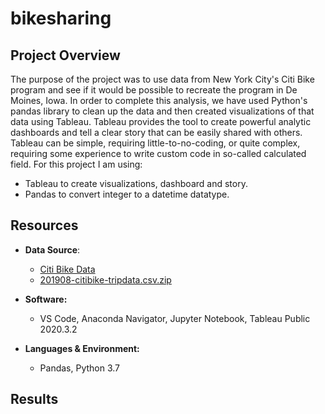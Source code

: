 # bikesharing

## Project Overview
The purpose of the project was to use data from New York City's Citi Bike program and see if it would be possible to recreate the program in De Moines, Iowa. In order to complete this analysis, we have used Python's pandas library to clean up the data and then created visualizations of that data using Tableau. Tableau provides the tool to create powerful analytic dashboards and tell a clear story that can be easily shared with others. Tableau can be simple, requiring little-to-no-coding, or quite complex, requiring some experience to write custom code in so-called calculated field. For this project I am using:

- Tableau to create visualizations, dashboard and story.
- Pandas to convert integer to a datetime datatype.


## Resources
 - **Data Source**: 
   - [Citi Bike Data](https://ride.citibikenyc.com/system-data)
   - [201908-citibike-tripdata.csv.zip](https://s3.amazonaws.com/tripdata/index.html/201908-citibike-tripdata.csv.zip)

 - **Software:**

   - VS Code, Anaconda Navigator, Jupyter Notebook, Tableau Public 2020.3.2
 
 - **Languages & Environment:**
   - Pandas, Python 3.7

## Results
